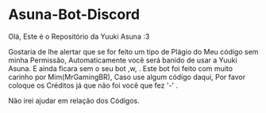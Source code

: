 # Asuna-Bot-Discord

Olá, Este é o Repositório da Yuuki Asuna :3

Gostaria de lhe alertar que se for feito um tipo de Plágio do Meu código sem minha Permissão, Automaticamente você será banido de usar a Yuuki Asuna. E ainda ficara sem o seu bot ,w, . Este bot foi feito com muito carinho por Mim(MrGamingBR), Caso use algum código daqui, Por favor coloque os Créditos já que não foi você que fez '-' . 

Não irei ajudar em relação dos Códigos.

